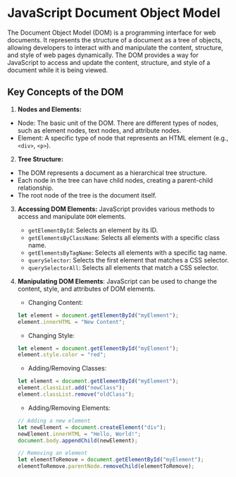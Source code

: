 # JavaScript Document Object Model
The Document Object Model (DOM) is a programming interface for web documents. It represents the structure of a document as a tree of objects, allowing developers to interact with and manipulate the content, structure, and style of web pages dynamically. The DOM provides a way for JavaScript to access and update the content, structure, and style of a document while it is being viewed.

## Key Concepts of the DOM
1. **Nodes and Elements:**
- Node: The basic unit of the DOM. There are different types of nodes, such as element nodes, text nodes, and attribute nodes.
- Element: A specific type of node that represents an HTML element (e.g., `<div>`, `<p>`).

2. **Tree Structure:**
- The DOM represents a document as a hierarchical tree structure.
- Each node in the tree can have child nodes, creating a parent-child relationship.
- The root node of the tree is the document itself.

3. **Accessing DOM Elements:** JavaScript provides various methods to access and manipulate `DOM` elements.
    - `getElementById`: Selects an element by its ID.
    - `getElementsByClassName`: Selects all elements with a specific class name.
    - `getElementsByTagName`: Selects all elements with a specific tag name.
    - `querySelector`: Selects the first element that matches a CSS selector.
    - `querySelectorAll`: Selects all elements that match a CSS selector.

4. **Manipulating DOM Elements**: JavaScript can be used to change the content, style, and attributes of DOM elements.
    - Changing Content:
    ```js
    let element = document.getElementById("myElement");
    element.innerHTML = "New Content";
    ```

    - Changing Style:
    ```js
    let element = document.getElementById("myElement");
    element.style.color = "red";
    ```

    - Adding/Removing Classes:
    ```js
    let element = document.getElementById("myElement");
    element.classList.add("newClass");
    element.classList.remove("oldClass");
    ```

    - Adding/Removing Elements:
    ```js
    // Adding a new element
    let newElement = document.createElement("div");
    newElement.innerHTML = "Hello, World!";
    document.body.appendChild(newElement);

    // Removing an element
    let elementToRemove = document.getElementById("myElement");
    elementToRemove.parentNode.removeChild(elementToRemove);
    ```

